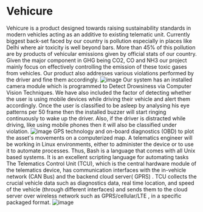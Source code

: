 # Vehicure
Vehicure is a product designed towards raising sustainability standards in modern vehicles acting as an additive to existing telematic unit.
Currently biggest back-set faced by our country is pollution especially in places like Delhi where air toxicity is well beyond bars.
More than 45% of this pollution are by products of vehicular emissions given by official stats of our country.
Given the major component in GHG being CO2, CO and NH3 our project mainly focus on effectively controlling the emission of these toxic gases from vehicles.
Our product also addresses various violations performed by the driver and fine them accordingly.
![image](https://github.com/a6ishek/Vehicure/assets/96303728/69ba8772-4c8c-49d5-855c-b444985a3865)
Our system has an installed camera module which is programmed to Detect Drowsiness via Computer Vision Techniques.
We have also included the factor of detecting whether the user is using mobile devices while driving their vehicle and alert them accordingly.
Once the user is classified to be asleep by analysing his eye patterns per 50 frame then the installed buzzer will start ringing continuously to wake up the driver.
Also, if the driver is distracted while driving, like using mobile phones then it will also be classified under violation.
![image](https://github.com/a6ishek/Vehicure/assets/96303728/190dee44-9b0b-4a77-80e7-38dbd03e9d10)
GPS technology and on-board diagnostics (OBD) to plot the asset's movements on a computerized map.
A telematics engineer will be working in Linux environments, either to administer the device or to use it to automate processes. Thus, Bash is a language that comes with all Unix based systems. It is an excellent scripting language for automating tasks
The Telematics Control Unit (TCU), which is the central hardware module of the telematics device, has communication interfaces with the in-vehicle network (CAN Bus) and the backend cloud server( GPRS) . TCU collects the crucial vehicle data such as diagnostics data, real time location, and speed of the vehicle (through different interfaces) and sends them to the cloud server over wireless network such as GPRS/cellular/LTE , in a specific packaged format.
![image](https://github.com/a6ishek/Vehicure/assets/96303728/28b1f078-e03d-4130-b178-dea78e3f1bfa)



